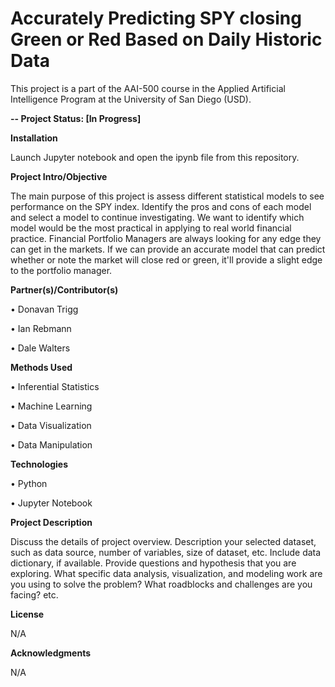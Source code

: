 # Accurately Predicting SPY closing Green or Red Based on Daily Historic Data

This project is a part of the AAI-500 course in the Applied Artificial Intelligence Program at the University of San Diego (USD). 

**-- Project Status: [In Progress]**

**Installation**

Launch Jupyter notebook and open the ipynb file from this repository.
  
**Project Intro/Objective**

The main purpose of this project is assess different statistical models to see performance on the SPY index. Identify the pros and cons of each model and select a model to continue investigating. We want to identify which model would be the most practical in applying to real world financial practice. Financial Portfolio Managers are always looking for any edge they can get in the markets. If we can provide an accurate model that can predict whether or note the market will close red or green, it'll provide a slight edge to the portfolio manager. 

**Partner(s)/Contributor(s)**

•	Donavan Trigg

•	Ian Rebmann

•	Dale Walters

**Methods Used**

•	Inferential Statistics

•	Machine Learning

•	Data Visualization

•	Data Manipulation

**Technologies**

•	Python

•	Jupyter Notebook


**Project Description**

Discuss the details of project overview. Description your selected dataset, such as data source, number of variables, size of dataset, etc. Include data dictionary, if available.  Provide questions and hypothesis that you are exploring. What specific data analysis, visualization, and modeling work are you using to solve the problem? What roadblocks and challenges are you facing? etc. 

**License**

N/A

**Acknowledgments**

N/A
